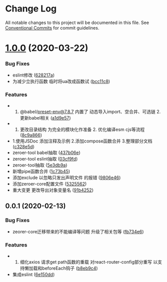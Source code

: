 # Change Log

All notable changes to this project will be documented in this file.
See [Conventional Commits](https://conventionalcommits.org) for commit guidelines.

# [1.0.0](https://github.com/zq0904/zeroer/compare/zeroer-core@0.0.1...zeroer-core@1.0.0) (2020-03-22)


### Bug Fixes

* eslint修改 ([628217a](https://github.com/zq0904/zeroer/commit/628217a7003920c57b6e3d0de9b3304deba7e8a6))
* 为减少立执行函数 临时将ua改成函数试 ([bcc11c8](https://github.com/zq0904/zeroer/commit/bcc11c8ed201bbf784279b9bb84d822583817e35))


### Features

* 1. @babel/preset-env@7.8.7 内置了 动态导入import、空合并、可选链 2. 更新babel相关 ([a1d9e57](https://github.com/zq0904/zeroer/commit/a1d9e57fca9f66974f265bf67a43ee8569df1216))
* 1. 更改目录结构 为完全的模块化作准备 2. 优化编译esm cjs等流程 ([8c9a866](https://github.com/zq0904/zeroer/commit/8c9a866eaede5b80d7417a0e38848e85d51acb23))
* 1.使用JSDoc 添加注释及示例 2.添加compose函数合并 3.整理部分文档 ([c328e5d](https://github.com/zq0904/zeroer/commit/c328e5d2e6576a19c95b445487f6c64b1399ba4b))
* zeroer-tool babel抽取 ([437b06e](https://github.com/zq0904/zeroer/commit/437b06e5db8a014da4449ca1b6f091a6a4013d09))
* zeroer-tool eslint抽取 ([03cf9fd](https://github.com/zq0904/zeroer/commit/03cf9fd28588e3ae2650890aaa9219631b25633d))
* zeroer-tool抽取 ([5e3db9a](https://github.com/zq0904/zeroer/commit/5e3db9ab85347ac74189e249569386cbfbd07ee0))
* 新增pipe函数合并 ([1c73b45](https://github.com/zq0904/zeroer/commit/1c73b45c274e089750c5aa4099a9c91d188898dc))
* 添加exclude 以忽略只发出声明文件 的报错 ([9806e46](https://github.com/zq0904/zeroer/commit/9806e4697af21e8ef8a77af2efd5ab3d78db169a))
* 添加zeroer-core配置文件 ([5325562](https://github.com/zq0904/zeroer/commit/5325562018961376fe769487ea1d334ab825e8ef))
* 重大变更 更改导出对象变量名 ([91b4252](https://github.com/zq0904/zeroer/commit/91b42521f8f85481400e10afc6ba4f817182b0cf))





## 0.0.1 (2020-02-13)


### Bug Fixes

* zeorer-core迁移带来的不能编译等问题 升级了相关包等 ([fb734e6](https://github.com/zq0904/zeroer/commit/fb734e6f1c0766a196cdcae51a4743b316bf9771))


### Features

* 1. 细化axios 请求get path函数的重载 对react-router-config部分重写 以支持懒加载和beforeEach钩子 ([b8eb9c4](https://github.com/zq0904/zeroer/commit/b8eb9c4d8a50b13c07812a188e43f83950df677d))
* 集成eslint ([6e150dd](https://github.com/zq0904/zeroer/commit/6e150dd21423a1d21d261be7acab231e581b88c5))
